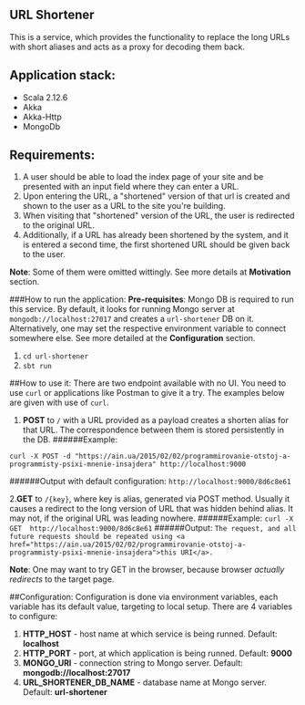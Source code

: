 ## URL Shortener

This is a service, which provides the functionality to replace the long URLs with short aliases 
and acts as a proxy for decoding them back.

## Application stack:
 * Scala 2.12.6
 * Akka
 * Akka-Http
 * MongoDb

## Requirements:
1. A user should be able to load the index page of your site and be presented with an input field 
where they can enter a URL.
2. Upon entering the URL, a "shortened" version of that url is created and shown to the user as a URL to the site 
you're building.
3. When visiting that "shortened" version of the URL, the user is redirected to the original URL. 
4. Additionally, if a URL has already been shortened by the system, and it is entered a second time, the first 
shortened URL should be given back to the user.
 
**Note**: Some of them were omitted wittingly. See more details at **Motivation** section.

###How to run the application:
**Pre-requisites**: 
Mongo DB is required to run this service. 
By default, it looks for running Mongo server at `mongodb://localhost:27017` and creates a `url-shortener` DB on it.
Alternatively, one may set the respective environment variable to connect somewhere else.
See more detailed at the **Configuration** section.
1. `cd url-shortener`
2. `sbt run`

##How to use it:
There are two endpoint available with no UI. You need to use `curl` or applications like Postman to give it a try.
The examples below are given with use of `curl`.
1. **POST** to `/` with a URL provided as a payload creates a shorten alias for that URL. 
The correspondence between them is stored persistently in the DB.
######Example: 
```
curl -X POST -d "https://ain.ua/2015/02/02/programmirovanie-otstoj-a-programmisty-psixi-mnenie-insajdera" http://localhost:9000
```
######Output with default configuration: `http://localhost:9000/8d6c8e61`

2.**GET** to `/{key}`, where key is alias, generated via POST method. 
Usually it causes a redirect to the long version of URL that was hidden behind alias. 
It may not, if the original URL was leading nowhere.
######Example: 
```curl -X GET  http://localhost:9000/8d6c8e61```
######Output: `The request, and all future requests should be repeated using <a href="https://ain.ua/2015/02/02/programmirovanie-otstoj-a-programmisty-psixi-mnenie-insajdera">this URI</a>.`

**Note**: One may want to try GET in the browser, because browser *actually redirects* to the target page.

##Configuration:
Configuration is done via environment variables, each variable has its default value, targeting to local setup.
There are 4 variables to configure:
1. **HTTP_HOST** - host name at which service is being runned. Default: **localhost**
2. **HTTP_PORT** - port, at which application is being runned. Default: **9000**
3. **MONGO_URI** - connection string to Mongo server. Default: **mongodb://localhost:27017**
4. **URL_SHORTENER_DB_NAME** - database name at Mongo server. Default: **url-shortener**
